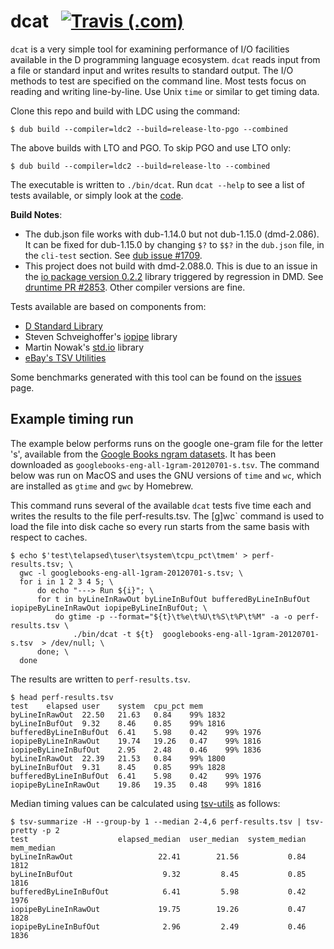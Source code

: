 # dcat &nbsp; [![Travis (.com)](https://img.shields.io/travis/com/jondegenhardt/dcat-perf)](https://travis-ci.com/jondegenhardt/dcat-perf)

`dcat` is a very simple tool for examining performance of I/O facilities available in the D programming language ecosystem. `dcat` reads input from a file or standard input and writes results to standard output. The I/O methods to test are specified on the command line. Most tests focus on reading and writing line-by-line. Use Unix `time` or similar to get timing data.

Clone this repo and build with LDC using the command:
```
$ dub build --compiler=ldc2 --build=release-lto-pgo --combined
```

The above builds with LTO and PGO. To skip PGO and use LTO only:
```
$ dub build --compiler=ldc2 --build=release-lto --combined
```

The executable is written to `./bin/dcat`. Run `dcat --help` to see a list of tests available, or simply look at the [code](source/app.d#L11).

**Build Notes**:
* The dub.json file works with dub-1.14.0 but not dub-1.15.0 (dmd-2.086). It can be fixed for dub-1.15.0 by changing `$?` to `$$?` in the `dub.json` file, in the `cli-test` section. See [dub issue #1709](https://github.com/dlang/dub/issues/1709).
* This project does not build with dmd-2.088.0. This is due to an issue in the [io package version 0.2.2](https://github.com/MartinNowak/io) library triggered by regression in DMD. See [druntime PR #2853](https://github.com/dlang/druntime/pull/2853). Other compiler versions are fine.

Tests available are based on components from:
* [D Standard Library](https://dlang.org/phobos/index.html)
* Steven Schveighoffer's [iopipe](https://github.com/schveiguy/iopipe) library
* Martin Nowak's [std.io](https://github.com/MartinNowak/io) library
* [eBay's TSV Utilities](https://github.com/eBay/tsv-utils)

Some benchmarks generated with this tool can be found on the [issues](https://github.com/jondegenhardt/dcat-perf/issues) page.

## Example timing run

The example below performs runs on the google one-gram file for the letter 's', available from the [Google Books ngram datasets](http://storage.googleapis.com/books/ngrams/books/datasetsv2.html). It has been downloaded as `googlebooks-eng-all-1gram-20120701-s.tsv`. The command below was run on MacOS and uses the GNU versions of `time` and `wc`, which are installed as `gtime` and `gwc` by Homebrew.

This command runs several of the available `dcat` tests five time each and writes the results to the file perf-results.tsv. The [g]wc` command is used to load the file into disk cache so every run starts from the same basis with respect to caches.

```
$ echo $'test\telapsed\tuser\tsystem\tcpu_pct\tmem' > perf-results.tsv; \
  gwc -l googlebooks-eng-all-1gram-20120701-s.tsv; \
  for i in 1 2 3 4 5; \
      do echo "---> Run ${i}"; \
      for t in byLineInRawOut byLineInBufOut bufferedByLineInBufOut iopipeByLineInRawOut iopipeByLineInBufOut; \
          do gtime -p --format="${t}\t%e\t%U\t%S\t%P\t%M" -a -o perf-results.tsv \
              ./bin/dcat -t ${t}  googlebooks-eng-all-1gram-20120701-s.tsv  > /dev/null; \
      done; \
  done
```

The results are written to `perf-results.tsv`.

```
$ head perf-results.tsv
test	elapsed	user	system	cpu_pct	mem
byLineInRawOut	22.50	21.63	0.84	99%	1832
byLineInBufOut	9.32	8.46	0.85	99%	1816
bufferedByLineInBufOut	6.41	5.98	0.42	99%	1976
iopipeByLineInRawOut	19.74	19.26	0.47	99%	1816
iopipeByLineInBufOut	2.95	2.48	0.46	99%	1836
byLineInRawOut	22.39	21.53	0.84	99%	1800
byLineInBufOut	9.31	8.45	0.85	99%	1828
bufferedByLineInBufOut	6.41	5.98	0.42	99%	1976
iopipeByLineInRawOut	19.86	19.35	0.48	99%	1816
```

Median timing values can be calculated using [tsv-utils](https://github.com/eBay/tsv-utils) as follows:

```
$ tsv-summarize -H --group-by 1 --median 2-4,6 perf-results.tsv | tsv-pretty -p 2
test                    elapsed_median  user_median  system_median  mem_median
byLineInRawOut                   22.41        21.56           0.84        1812
byLineInBufOut                    9.32         8.45           0.85        1816
bufferedByLineInBufOut            6.41         5.98           0.42        1976
iopipeByLineInRawOut             19.75        19.26           0.47        1828
iopipeByLineInBufOut              2.96         2.49           0.46        1836
```
